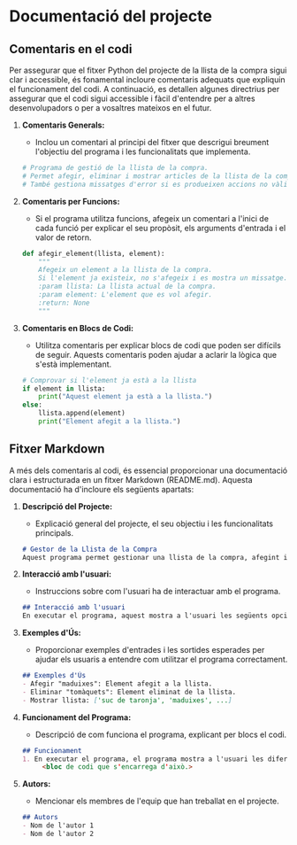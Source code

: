 # Documentació del projecte

## Comentaris en el codi

Per assegurar que el fitxer Python del projecte de la llista de la compra sigui clar i accessible, és fonamental incloure comentaris adequats que expliquin el funcionament del codi. A continuació, es detallen algunes directrius per assegurar que el codi sigui accessible i fàcil d'entendre per a altres desenvolupadors o per a vosaltres mateixos en el futur.

1. **Comentaris Generals:**
   - Inclou un comentari al principi del fitxer que descrigui breument l'objectiu del programa i les funcionalitats que implementa.

   ```python
   # Programa de gestió de la llista de la compra.
   # Permet afegir, eliminar i mostrar articles de la llista de la compra.
   # També gestiona missatges d'error si es produeixen accions no vàlides.
   ```

2. **Comentaris per Funcions:**
   - Si el programa utilitza funcions, afegeix un comentari a l'inici de cada funció per explicar el seu propòsit, els arguments d'entrada i el valor de retorn.

   ```python
   def afegir_element(llista, element):
       """
       Afegeix un element a la llista de la compra.
       Si l'element ja existeix, no s'afegeix i es mostra un missatge.
       :param llista: La llista actual de la compra.
       :param element: L'element que es vol afegir.
       :return: None
       """
   ```

3. **Comentaris en Blocs de Codi:**
   - Utilitza comentaris per explicar blocs de codi que poden ser difícils de seguir. Aquests comentaris poden ajudar a aclarir la lògica que s'està implementant.

   ```python
   # Comprovar si l'element ja està a la llista
   if element in llista:
       print("Aquest element ja està a la llista.")
   else:
       llista.append(element)
       print("Element afegit a la llista.")
   ```

## Fitxer Markdown

A més dels comentaris al codi, és essencial proporcionar una documentació clara i estructurada en un fitxer Markdown (README.md). Aquesta documentació ha d'incloure els següents apartats:

1. **Descripció del Projecte:**
   - Explicació general del projecte, el seu objectiu i les funcionalitats principals.

   ```markdown
   # Gestor de la Llista de la Compra
   Aquest programa permet gestionar una llista de la compra, afegint i eliminant articles, així com mostrant la llista actual.
   ```

2. **Interacció amb l'usuari:**
   - Instruccions sobre com l'usuari ha de interactuar amb el programa.

   ```markdown
   ## Interacció amb l'usuari
   En executar el programa, aquest mostra a l'usuari les següents opcions. L'usuari ha d'introduir...
   ```

3. **Exemples d'Ús:**
   - Proporcionar exemples d'entrades i les sortides esperades per ajudar els usuaris a entendre com utilitzar el programa correctament.

   ```markdown
   ## Exemples d'Ús
   - Afegir "maduixes": Element afegit a la llista.
   - Eliminar "tomàquets": Element eliminat de la llista.
   - Mostrar llista: ['suc de taronja', 'maduixes', ...]
   ```

4. **Funcionament del Programa:**
   - Descripció de com funciona el programa, explicant per blocs el codi.

    ```markdown
    ## Funcionament
    1. En executar el programa, el programa mostra a l'usuari les diferents funcionalitats d'aquest.
         <bloc de codi que s'encarrega d'això.>

    ```

5. **Autors:**
   - Mencionar els membres de l'equip que han treballat en el projecte.

   ```markdown
   ## Autors
   - Nom de l'autor 1
   - Nom de l'autor 2
   ```
